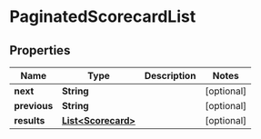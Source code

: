 

# PaginatedScorecardList


## Properties

Name | Type | Description | Notes
------------ | ------------- | ------------- | -------------
**next** | **String** |  |  [optional]
**previous** | **String** |  |  [optional]
**results** | [**List&lt;Scorecard&gt;**](Scorecard.md) |  |  [optional]




